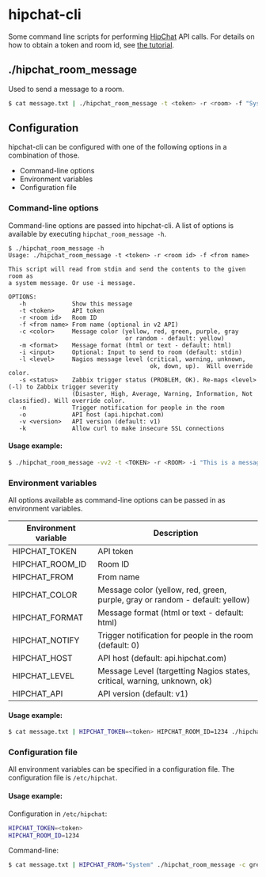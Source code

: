 hipchat-cli
===========

Some command line scripts for performing [HipChat][hc] API calls.
For details on how to obtain a token and room id, see
[the tutorial](tutorial/README.md).

./hipchat\_room\_message
-----
Used to send a message to a room.

```bash
$ cat message.txt | ./hipchat_room_message -t <token> -r <room> -f "System"
```

[hc]: http://www.hipchat.com

Configuration
-----

hipchat-cli can be configured with one of the following options in a combination of those.

* Command-line options
* Environment variables
* Configuration file

### Command-line options

Command-line options are passed into hipchat-cli. A list of options is available by executing ```hipchat_room_message -h```.
```
$ ./hipchat_room_message -h
Usage: ./hipchat_room_message -t <token> -r <room id> -f <from name>

This script will read from stdin and send the contents to the given room as
a system message. Or use -i message.

OPTIONS:
   -h             Show this message
   -t <token>     API token
   -r <room id>   Room ID
   -f <from name> From name (optional in v2 API)
   -c <color>     Message color (yellow, red, green, purple, gray
                                 or random - default: yellow)
   -m <format>    Message format (html or text - default: html)
   -i <input>     Optional: Input to send to room (default: stdin)
   -l <level>     Nagios message level (critical, warning, unknown,
                                        ok, down, up).  Will override color.
   -s <status>    Zabbix trigger status (PROBLEM, OK). Re-maps <level> (-l) to Zabbix trigger severity 
                  (Disaster, High, Average, Warning, Information, Not classified). Will override color.
   -n             Trigger notification for people in the room
   -o             API host (api.hipchat.com)
   -v <version>   API version (default: v1)
   -k             Allow curl to make insecure SSL connections
```

#### Usage example:
```bash
$ ./hipchat_room_message -vv2 -t <TOKEN> -r <ROOM> -i "This is a message"
```

### Environment variables

All options available as command-line options can be passed in as environment variables.

Environment variable | Description
-------------------- | -----------
HIPCHAT_TOKEN        | API token
HIPCHAT_ROOM_ID      | Room ID
HIPCHAT_FROM         | From name
HIPCHAT_COLOR        | Message color (yellow, red, green, purple, gray or random - default: yellow)
HIPCHAT_FORMAT       | Message format (html or text - default: html)
HIPCHAT_NOTIFY       | Trigger notification for people in the room (default: 0)
HIPCHAT_HOST         | API host (default: api.hipchat.com)
HIPCHAT_LEVEL        | Message Level (targetting Nagios states, critical, warning, unknown, ok)
HIPCHAT_API          | API version (default: v1)

#### Usage example:
```bash
$ cat message.txt | HIPCHAT_TOKEN=<token> HIPCHAT_ROOM_ID=1234 ./hipchat_room_message -f "System"
```

### Configuration file

All environment variables can be specified in a configuration file. The configuration file is ```/etc/hipchat```.

#### Usage example:

Configuration in ```/etc/hipchat```:
```bash
HIPCHAT_TOKEN=<token>
HIPCHAT_ROOM_ID=1234
```

Command-line:
```bash
$ cat message.txt | HIPCHAT_FROM="System" ./hipchat_room_message -c green
```
